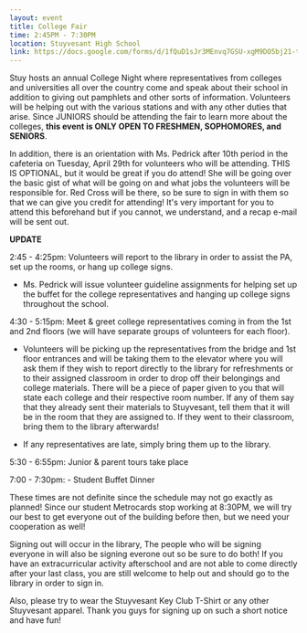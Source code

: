 ```yaml
---
layout: event
title: College Fair
time: 2:45PM - 7:30PM
location: Stuyvesant High School
link: https://docs.google.com/forms/d/1fQuD1sJr3MEnvq7GSU-xgM9DO5bj21-tdEOXEJh98IQ/viewform
---
```

Stuy hosts an annual College Night where representatives from colleges and universities all over the country come and speak about their school in addition to giving out pamphlets and other sorts of information. Volunteers will be helping out with the various stations and with any other duties that arise. Since JUNIORS should be attending the fair to learn more about the colleges, **this event is ONLY OPEN TO FRESHMEN, SOPHOMORES, and SENIORS**.
 
In addition, there is an orientation with Ms. Pedrick after 10th period in the cafeteria on Tuesday, April 29th for volunteers who will be attending. THIS IS OPTIONAL, but it would be great if you do attend! She will be going over the basic gist of what will be going on and what jobs the volunteers will be responsible for. Red Cross will be there, so be sure to sign in with them so that we can give you credit for attending! It's very important for you to attend this beforehand but if you cannot, we understand, and a recap e-mail will be sent out.   

**UPDATE**

2:45 - 4:25pm: Volunteers will report to the library in order to assist the PA, set up the rooms, or hang up college signs.

- Ms. Pedrick will issue volunteer guideline assignments for helping set up the buffet for the college representatives and hanging up college signs throughout the school.

4:30 - 5:15pm: Meet & greet college representatives coming in from the 1st and 2nd floors (we will have separate groups of volunteers for each floor).

- Volunteers will be picking up the representatives from the bridge and 1st floor entrances and will be taking them to the elevator where you will ask them if they wish to report directly to the library for refreshments or to their assigned classroom in order to drop off their belongings and college materials. There will be a piece of paper given to you that will state each college and their respective room number. If any of them say that they already sent their materials to Stuyvesant, tell them that it will be in the room that they are assigned to. If they went to their classroom, bring them to the library afterwards!

- If any representatives are late, simply bring them up to the library.

5:30 - 6:55pm: Junior & parent tours take place

7:00 - 7:30pm: - Student Buffet Dinner

These times are not definite since the schedule may not go exactly as planned! Since our student Metrocards stop working at 8:30PM, we will try our best to get everyone out of the building before then, but we need your cooperation as well!

Signing out will occur in the library, The people who will be signing everyone in will also be signing everone out so be sure to do both! If you have an extracurricular activity afterschool and are not able to come directly after your last class, you are still welcome to help out and should go to the library in order to sign in. 

Also, please try to wear the Stuyvesant Key Club T-Shirt or any other Stuyvesant apparel. Thank you guys for signing up on such a short notice and have fun!